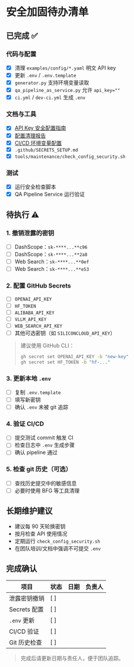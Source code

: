 # 安全加固待办清单

## 已完成 ✅

### 代码与配置
- [x] 清理 `examples/config/*.yaml` 明文 API key
- [x] 更新 `.env` / `.env.template`
- [x] `generator.py` 支持环境变量读取
- [x] `qa_pipeline_as_service.py` 允许 `api_key=""`
- [x] `ci.yml` / `dev-ci.yml` 生成 `.env`

### 文档与工具
- [x] [API Key 安全配置指南](../security/api_key_security.md)
- [x] [配置清理报告](config_cleanup_report.md)
- [x] [CI/CD 环境变量配置](../ci_cd/cicd_env_setup.md)
- [x] `.github/SECRETS_SETUP.md`
- [x] `tools/maintenance/check_config_security.sh`

### 测试
- [x] 运行安全检查脚本
- [x] QA Pipeline Service 运行验证

## 待执行 ⚠️

### 1. 撤销泄露的密钥
- [ ] DashScope：`sk-****...**c96`
- [ ] DashScope：`sk-****...**2a8`
- [ ] Web Search：`sk-****...**0ef`
- [ ] Web Search：`sk-****...**e53`

### 2. 配置 GitHub Secrets
- [ ] `OPENAI_API_KEY`
- [ ] `HF_TOKEN`
- [ ] `ALIBABA_API_KEY`
- [ ] `VLLM_API_KEY`
- [ ] `WEB_SEARCH_API_KEY`
- [ ] 其他可选密钥（如 `SILICONCLOUD_API_KEY`）

> 建议使用 GitHub CLI：
> ```bash
> gh secret set OPENAI_API_KEY -b "new-key"
> gh secret set HF_TOKEN -b "hf-..."
> ```

### 3. 更新本地 `.env`
- [ ] 复制 `.env.template`
- [ ] 填写新密钥
- [ ] 确认 `.env` 未被 git 追踪

### 4. 验证 CI/CD
- [ ] 提交测试 commit 触发 CI
- [ ] 检查日志中 `.env` 生成步骤
- [ ] 确认 pipeline 通过

### 5. 检查 git 历史（可选）
- [ ] 查找历史提交中的敏感信息
- [ ] 必要时使用 BFG 等工具清理

## 长期维护建议

- 建议每 90 天轮换密钥
- 按月检查 API 使用情况
- 定期运行 `check_config_security.sh`
- 在团队培训/文档中强调不可提交 `.env`

## 完成确认

| 项目 | 状态 | 日期 | 负责人 |
|------|------|------|--------|
| 泄露密钥撤销 | [ ] | | |
| Secrets 配置 | [ ] | | |
| `.env` 更新 | [ ] | | |
| CI/CD 验证 | [ ] | | |
| Git 历史检查 | [ ] | | |

> 完成后请更新日期与责任人，便于团队追踪。
